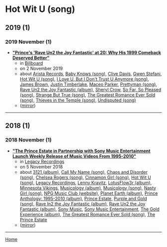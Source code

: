 # Hot Wit U (song)

## 2019 (1)

### 2019 November (1)

 - [**"Prince's 'Rave Un2 the Joy Fantastic' at 20: Why His 1999 Comeback Deserved Better"**](https://www.billboard.com/articles/columns/rock/8542107/prince-rave-un2-the-joy-fantastic-album)
    - in [Billboard](../../../publications/a-e/billboard/index.md)
    - on 2 November 2019
    - about [Arista Records](../../../topics/arista-records/index.md), [Baby Knows (song)](../../../topics/song/baby-knows/index.md), [Clive Davis](../../../topics/clive-davis/index.md), [Gwen Stefani](../../../topics/gwen-stefani/index.md), [Hot Wit U (song)](../../../topics/song/hot-wit-u/index.md), [I Love U, But I Don't Trust U Anymore (song)](../../../topics/song/i-love-u-but-i-don-t-trust-u-anymore/index.md), [James Brown](../../../topics/james-brown/index.md), [Justin Timberlake](../../../topics/justin-timberlake/index.md), [Maceo Parker](../../../topics/maceo-parker/index.md), [Prettyman (song)](../../../topics/song/prettyman/index.md), [Rave Un2 the Joy Fantastic (album)](../../../topics/album/rave-un2-the-joy-fantastic/index.md), [Sheryl Crow](../../../topics/sheryl-crow/index.md), [So Far, So Pleased (song)](../../../topics/song/so-far-so-pleased/index.md), [Strange But True (song)](../../../topics/song/strange-but-true/index.md), [The Greatest Romance Ever Sold (song)](../../../topics/song/the-greatest-romance-ever-sold/index.md), [Thieves in the Temple (song)](../../../topics/song/thieves-in-the-temple/index.md), [Undisputed (song)](../../../topics/song/undisputed/index.md)
    - ([mirror](https://web.archive.org/web/*/https://www.billboard.com/articles/columns/rock/8542107/prince-rave-un2-the-joy-fantastic-album))

----

## 2018 (1)

### 2018 November (1)

 - [**"The Prince Estate in Partnership with Sony Music Entertainment Launch Weekly Release of Music Videos From 1995-2010"**](https://www.legacyrecordings.com/2018/11/05/the-prince-estate-in-partnership-with-sony-music-entertainment-launch-weekly-release-of-music-videos-from-1995-2010/)
    - in [Legacy Recordings](../../../publications/k-o/legacy-recordings/index.md)
    - on 5 November 2018
    - about [3121 (album)](../../../topics/album/3121/index.md), [Call My Name (song)](../../../topics/song/call-my-name/index.md), [Chaos and Disorder (song)](../../../topics/song/chaos-and-disorder/index.md), [Chelsea Rogers (song)](../../../topics/song/chelsea-rogers/index.md), [Cinnamon Girl (song)](../../../topics/song/cinnamon-girl/index.md), [Hot Wit U (song)](../../../topics/song/hot-wit-u/index.md), [Legacy Recordings](../../../topics/legacy-recordings/index.md), [Lenny Kravitz](../../../topics/lenny-kravitz/index.md), [LotusFlow3r (album)](../../../topics/album/lotusflow3r/index.md), [Minnesota Vikings](../../../topics/minnesota-vikings/index.md), [Musicology (album)](../../../topics/album/musicology/index.md), [Musicology (song)](../../../topics/song/musicology/index.md), [Nasty Girl (song)](../../../topics/song/nasty-girl/index.md), [NPG Music Club (website)](../../../topics/website/npg-music-club/index.md), [Planet Earth (album)](../../../topics/album/planet-earth/index.md), [Prince Anthology: 1995-2010 (album)](../../../topics/album/prince-anthology-1995-2010/index.md), [Prince Estate](../../../topics/prince-estate/index.md), [Purple and Gold (song)](../../../topics/song/purple-and-gold/index.md), [Rave In2 the Joy Fantastic (album)](../../../topics/album/rave-in2-the-joy-fantastic/index.md), [Rave Un2 the Joy Fantastic (album)](../../../topics/album/rave-un2-the-joy-fantastic/index.md), [Sony Music](../../../topics/sony-music/index.md), [Sony Music Entertainment](../../../topics/sony-music-entertainment/index.md), [The Gold Experience (album)](../../../topics/album/the-gold-experience/index.md), [The Greatest Romance Ever Sold (song)](../../../topics/song/the-greatest-romance-ever-sold/index.md), [The Prince Estate](../../../topics/the-prince-estate/index.md)
    - ([mirror](https://web.archive.org/web/*/https://www.legacyrecordings.com/2018/11/05/the-prince-estate-in-partnership-with-sony-music-entertainment-launch-weekly-release-of-music-videos-from-1995-2010/))

----

[Home](../index.md)

